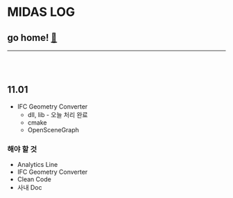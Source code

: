# MIDAS LOG

## go home! [:house_with_garden:](https://github.com/wnsgml972/midas_log)

---

<br/><br/>

## 11.01

 * IFC Geometry Converter
    * dll, lib - 오늘 처리 완료
    * cmake
    * OpenSceneGraph

### 해야 할 것

  * Analytics Line
  * IFC Geometry Converter
  * Clean Code
  * 사내 Doc
